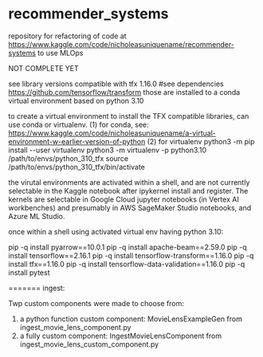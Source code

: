 # recommender_systems
repository for refactoring of code at https://www.kaggle.com/code/nicholeasuniquename/recommender-systems to use MLOps

NOT COMPLETE YET

see library versions compatible with tfx 1.16.0
#see dependencies https://github.com/tensorflow/transform
those are installed to a conda virtual environment based on python 3.10

to create a virtual environment to install the TFX compatible
libraries, can use conda or virtualenv.
(1) for conda, 
  see: https://www.kaggle.com/code/nicholeasuniquename/a-virtual-environment-w-earlier-version-of-python
(2) for virtualenv
  python3 -m pip install --user virtualenv
  python3 -m virtualenv -p python3.10 /path/to/envs/python_310_tfx
  source /path/to/envs/python_310_tfx/bin/activate
  
the virutal environments are activated within a shell, and are not
currently selectable in the Kaggle notebook 
after ipykernel install and register.  The kernels are selectable
in Google Cloud jupyter notebooks (in Vertex AI workbenches)
and presumably in AWS SageMaker Studio notebooks, and Azure ML Studio.

once within a shell using activated virtual env having python 3.10:

pip -q install pyarrow==10.0.1
pip -q install apache-beam==2.59.0
pip -q install tensorflow==2.16.1
pip -q install tensorflow-transform==1.16.0
pip -q install tfx==1.16.0
pip -q install tensorflow-data-validation==1.16.0
pip -q install pytest

======= 
ingest:

  Twp custom components were made to choose from:
  1) a python function custom component:
    MovieLensExampleGen from ingest_movie_lens_component.py
  2) a fully custom component:
    IngestMovieLensComponent from ingest_movie_lens_custom_component.py


